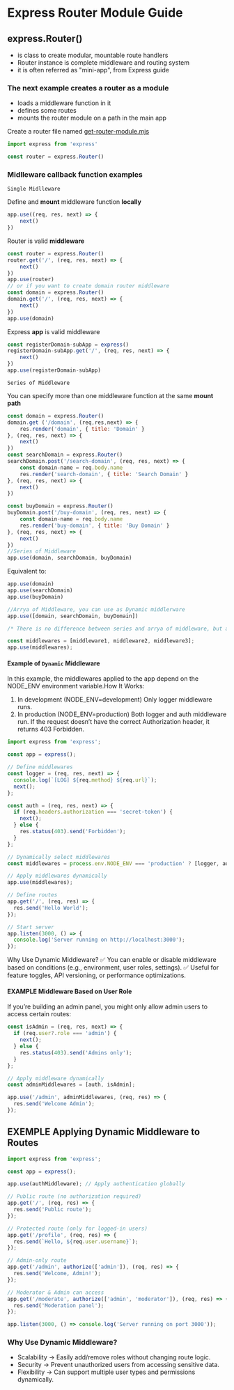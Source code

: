 # Express Router Module Guide

## express.Router()

- is class to create modular, mountable route handlers
- Router instance is complete middleware and routing system
- it is often referred as "mini-app", from Express guide

### The next example creates a router as a module

- loads a middleware function in it
- defines some routes
- mounts the router module on a path in the main app

Create a router file named  [get-router-module.mjs](./server/get-router-module.mjs)

```js
import express from 'express'

const router = express.Router()
```

### Midlleware callback function examples

`Single Midlleware`

Define and **mount** middleware function **locally**

```js
app.use((req, res, next) => {
    next()
})
```

Router is valid **middleware**

```js
const router = express.Router()
router.get('/', (req, res, next) => {
    next()
})
app.use(router)
// or if you want to create domain router middleware
const domain = express.Router()
domain.get('/', (req, res, next) => {
    next()
})
app.use(domain)
```

Express **app** is valid middleware

```js
const registerDomain-subApp = express()
registerDomain-subApp.get('/', (req, res, next) => {
    next()
})
app.use(registerDomain-subApp)
```

`Series of Middleware`

You can specify more than one middleware function at the same **mount path**

```js
const domain = express.Router()
domain.get ('/domain', (req,res,next) => {
    res.render('domain', { title: 'Domain' }
}, (req, res, next) => {
    next()
})
const searchDomain = express.Router()
searchDomain.post('/search-domain', (req, res, next) => {
    const domain-name = req.body.name
    res.render('search-domain', { title: 'Search Domain' }
}, (req, res, next) => {
    next()
})

const buyDomain = express.Router()
buyDomain.post('/buy-domain', (req, res, next) => {
    const domain-name = req.body.name
    res.render('buy-domain', { title: 'Buy Domain' }
}, (req, res, next) => {
    next()
})
//Series of Middleware
app.use(domain, searchDomain, buyDomain)
```

Equivalent to:

```js
app.use(domain)
app.use(searchDomain)
app.use(buyDomain)

//Arrya of Middleware, you can use as Dynamic middlerware
app.use([domain, searchDomain, buyDomain])

/* There is no difference between series and arrya of middleware, but array of middleware is more readable and easier to manage. */

const middlewares = [middleware1, middleware2, middleware3];
app.use(middlewares);

```

#### Example of `Dynamic` Middleware

In this example, the middlewares applied to the app depend on the NODE_ENV environment variable.How It Works:

1. In development (NODE_ENV=development)
Only logger middleware runs.
2. In production (NODE_ENV=production)
Both logger and auth middleware run.
If the request doesn’t have the correct Authorization header, it returns 403 Forbidden.

```js
import express from 'express';

const app = express();

// Define middlewares
const logger = (req, res, next) => {
  console.log(`[LOG] ${req.method} ${req.url}`);
  next();
};

const auth = (req, res, next) => {
  if (req.headers.authorization === 'secret-token') {
    next();
  } else {
    res.status(403).send('Forbidden');
  }
};

// Dynamically select middlewares
const middlewares = process.env.NODE_ENV === 'production' ? [logger, auth] : [logger];

// Apply middlewares dynamically
app.use(middlewares);

// Define routes
app.get('/', (req, res) => {
  res.send('Hello World');
});

// Start server
app.listen(3000, () => {
  console.log('Server running on http://localhost:3000');
});
```

Why Use Dynamic Middleware?
✅ You can enable or disable middleware based on conditions (e.g., environment, user roles, settings).
✅ Useful for feature toggles, API versioning, or performance optimizations.

#### EXAMPLE Middleware Based on User Role

If you’re building an admin panel, you might only allow admin users to access certain routes:

```js
const isAdmin = (req, res, next) => {
  if (req.user?.role === 'admin') {
    next();
  } else {
    res.status(403).send('Admins only');
  }
};

// Apply middleware dynamically
const adminMiddlewares = [auth, isAdmin]; 

app.use('/admin', adminMiddlewares, (req, res) => {
  res.send('Welcome Admin');
});

```

## EXEMPLE Applying Dynamic Middleware to Routes

```js
import express from 'express';

const app = express();

app.use(authMiddleware); // Apply authentication globally

// Public route (no authorization required)
app.get('/', (req, res) => {
  res.send('Public route');
});

// Protected route (only for logged-in users)
app.get('/profile', (req, res) => {
  res.send(`Hello, ${req.user.username}`);
});

// Admin-only route
app.get('/admin', authorize(['admin']), (req, res) => {
  res.send('Welcome, Admin!');
});

// Moderator & Admin can access
app.get('/moderate', authorize(['admin', 'moderator']), (req, res) => {
  res.send('Moderation panel');
});

app.listen(3000, () => console.log('Server running on port 3000'));

```

### Why Use Dynamic Middleware?

- Scalability → Easily add/remove roles without changing route logic.
- Security → Prevent unauthorized users from accessing sensitive data.
- Flexibility → Can support multiple user types and permissions dynamically.
